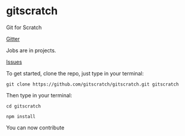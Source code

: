 # gitscratch
Git for Scratch

<a href="https://gitter.im/gitscratch-/Lobby#">Gitter</a>

<a hef="https://github.com/gitscratch/gitscratch/projects/1">Jobs are in projects.</a>

<a href="https://github.com/gitscratch/gitscratch/issues">Issues</a>

To get started, clone the repo, just type in your terminal:

```
git clone https://github.com/gitscratch/gitscratch.git gitscratch
```

Then type in your terminal:

```
cd gitscratch
```


```
npm install
```


You can now contribute